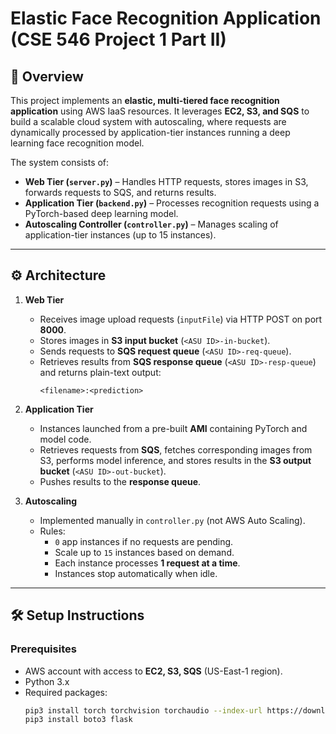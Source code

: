 # Elastic Face Recognition Application (CSE 546 Project 1 Part II)

## 📌 Overview
This project implements an **elastic, multi-tiered face recognition application** using AWS IaaS resources. It leverages **EC2, S3, and SQS** to build a scalable cloud system with autoscaling, where requests are dynamically processed by application-tier instances running a deep learning face recognition model.  

The system consists of:
- **Web Tier (`server.py`)** – Handles HTTP requests, stores images in S3, forwards requests to SQS, and returns results.
- **Application Tier (`backend.py`)** – Processes recognition requests using a PyTorch-based deep learning model.
- **Autoscaling Controller (`controller.py`)** – Manages scaling of application-tier instances (up to 15 instances).

---

## ⚙️ Architecture
1. **Web Tier**
   - Receives image upload requests (`inputFile`) via HTTP POST on port **8000**.
   - Stores images in **S3 input bucket** (`<ASU ID>-in-bucket`).
   - Sends requests to **SQS request queue** (`<ASU ID>-req-queue`).
   - Retrieves results from **SQS response queue** (`<ASU ID>-resp-queue`) and returns plain-text output:  
     ```
     <filename>:<prediction>
     ```

2. **Application Tier**
   - Instances launched from a pre-built **AMI** containing PyTorch and model code.
   - Retrieves requests from **SQS**, fetches corresponding images from S3, performs model inference, and stores results in the **S3 output bucket** (`<ASU ID>-out-bucket`).
   - Pushes results to the **response queue**.

3. **Autoscaling**
   - Implemented manually in `controller.py` (not AWS Auto Scaling).
   - Rules:
     - `0` app instances if no requests are pending.
     - Scale up to `15` instances based on demand.
     - Each instance processes **1 request at a time**.
     - Instances stop automatically when idle.

---

## 🛠️ Setup Instructions

### Prerequisites
- AWS account with access to **EC2, S3, SQS** (US-East-1 region).
- Python 3.x
- Required packages:
  ```bash
  pip3 install torch torchvision torchaudio --index-url https://download.pytorch.org/whl/cpu
  pip3 install boto3 flask
